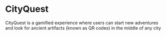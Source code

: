 # CityQuest
CityQuest is a gamified experience where users can start new adventures and look for ancient artifacts (known as QR codes) in the middle of any city
